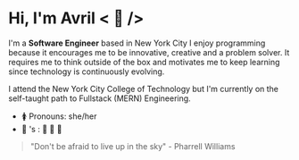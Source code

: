 

# Hi, I'm Avril  < :purple_heart: />

I'm a **Software Engineer** based in New York City I enjoy programming because 
it encourages me to be innovative, creative and a problem solver. It requires 
me to think outside of the box and motivates me to keep learning since technology
is continuously evolving. 

I attend the New York City College of Technology but I'm currently on the 
self-taught path to Fullstack (MERN) Engineering. 


* :womens: Pronouns: she/her
* :heart_decoration: 's : :musical_note: :crystal_ball: :herb: 

> "Don't be afraid to live up in the sky" - Pharrell Williams
